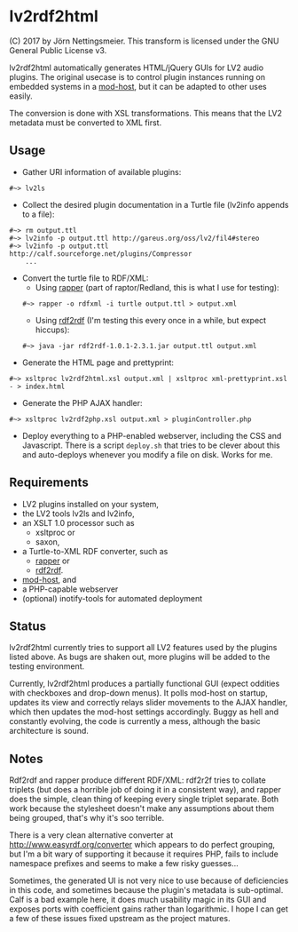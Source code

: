 # lv2rdf2html
(C) 2017 by Jörn Nettingsmeier. This transform is licensed under the
GNU General Public License v3.

lv2rdf2html automatically generates HTML/jQuery GUIs for LV2 audio
plugins. The original usecase is to control plugin instances running
on embedded systems in a [mod-host](
https://github.com/moddevices/mod-host), but it can be adapted to
other uses easily.

The conversion is done with XSL transformations. This means that the 
LV2 metadata must be converted to XML first.

## Usage
  
* Gather URI information of available plugins:
```
#~> lv2ls
```
* Collect the desired plugin documentation in a Turtle file (lv2info appends to a file):
```
#~> rm output.ttl
#~> lv2info -p output.ttl http://gareus.org/oss/lv2/fil4#stereo
#~> lv2info -p output.ttl http://calf.sourceforge.net/plugins/Compressor
    ...
```
* Convert the turtle file to RDF/XML:
  * Using [rapper](http://librdf.org/raptor/rapper.html) (part of
    raptor/Redland, this is what I use for testing):
  ```
  #~> rapper -o rdfxml -i turtle output.ttl > output.xml
  ```
  * Using [rdf2rdf](http://www.l3s.de/~minack/rdf2rdf/) (I'm testing this
every once in a while, but expect hiccups):
  ```
  #~> java -jar rdf2rdf-1.0.1-2.3.1.jar output.ttl output.xml
  ```
* Generate the HTML page and prettyprint:
```
#~> xsltproc lv2rdf2html.xsl output.xml | xsltproc xml-prettyprint.xsl - > index.html
```
* Generate the PHP AJAX handler:
```
#~> xsltproc lv2rdf2php.xsl output.xml > pluginController.php
```
* Deploy everything to a PHP-enabled webserver, including the CSS and
Javascript. There is a script `deploy.sh` that tries to be clever about this
and auto-deploys whenever you modify a file on disk. Works for me.

## Requirements

* LV2 plugins installed on your system,
* the LV2 tools lv2ls and lv2info,
* an XSLT 1.0  processor such as 
  * xsltproc or 
  * saxon,
* a Turtle-to-XML RDF converter, such as
  * [rapper](http://librdf.org/raptor/rapper.html) or
  * [rdf2rdf](http://www.l3s.de/~minack/rdf2rdf/).
* [mod-host](https://github.com/moddevices/mod-host), and
* a PHP-capable webserver
* (optional) inotify-tools for automated deployment

## Status

lv2rdf2html currently tries to support all LV2 features used by the plugins
listed above. As bugs are shaken out, more plugins will be added to the 
testing environment.

Currently, lv2rdf2html produces a partially functional GUI (expect oddities
with checkboxes and drop-down menus). It polls mod-host on startup, updates
its view and correctly relays slider movements to the AJAX handler, which
then updates the mod-host settings accordingly. Buggy as hell and constantly
evolving, the code is currently a mess, although the basic architecture is
sound.
    
## Notes

Rdf2rdf and rapper produce different RDF/XML: rdf2r2f tries to collate
triplets (but does a horrible job of doing it in a consistent way), and rapper
does the simple, clean thing of keeping every single triplet separate. Both work
because the stylesheet doesn't make any assumptions about them being grouped, 
that's why it's soo terrible.
  
There is a very clean alternative converter at http://www.easyrdf.org/converter
which appears to do perfect grouping, but I'm a bit wary of supporting it because
it requires PHP, fails to include namespace prefixes and seems to make a few risky guesses...

Sometimes, the generated UI is not very nice to use because of deficiencies
in this code, and sometimes because the plugin's metadata is sub-optimal.
Calf is a bad example here, it does much usability magic in its GUI and
exposes ports with coefficient gains rather than logarithmic. I hope I can
get a few of these issues fixed upstream as the project matures.
